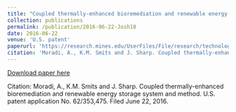 ```yaml
---
title: "Coupled thermally-enhanced bioremediation and renewable energy storage system and method"
collection: publications
permalink: /publication/2016-06-22-Josh10
date: 2016-06-22
venue: 'U.S. patent'
paperurl: 'https://research.mines.edu/UserFiles/File/research/technologyTransfer/misc/16027_NewExecutive%20Summary.pdf'
citation: 'Moradi, A., K.M. Smits and J. Sharp. Coupled thermally-enhanced bioremediation and renewable energy storage system and method.  U.S. patent application No. 62/353,475.  Filed June 22, 2016.'
---
```


<a href='https://research.mines.edu/UserFiles/File/research/technologyTransfer/misc/16027_NewExecutive%20Summary.pdf'>Download paper here</a>

Citation: Moradi, A., K.M. Smits and J. Sharp. Coupled thermally-enhanced bioremediation and renewable energy storage system and method.  U.S. patent application No. 62/353,475.  Filed June 22, 2016.